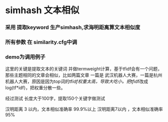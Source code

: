 # simhash 文本相似
### 采用 提取keyword 生产simhash,求海明距离算文本相似度
### 所有参数 在 similarity.cfg中调
### demo为调用例子

这里的关键是提取文本的关键词 并做termweight计算，基于tfidf会有一个问题，那些主题相同的文章会相似，比如两篇文章 一篇是 武汉机器人大赛，一篇是杭州机器人大赛，原因是因为top词的tf*idf权重太高，导致大吃小。把tf*idf改成log(tf*idf)，把权重分散一些。

经过测试
长度大于100字，提取150个关键字做测试

汉明距离 3 以内，文本相似准确率 99.9%以上
汉明距离7以内 ，文本相似准确率95%
